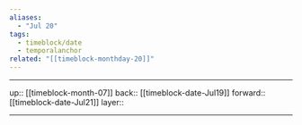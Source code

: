 ```yaml
---
aliases:
  - "Jul 20"
tags:
  - timeblock/date
  - temporalanchor
related: "[[timeblock-monthday-20]]"
---
```




***

up:: [[timeblock-month-07]]
back:: [[timeblock-date-Jul19]]
forward:: [[timeblock-date-Jul21]]
layer:: 

***
